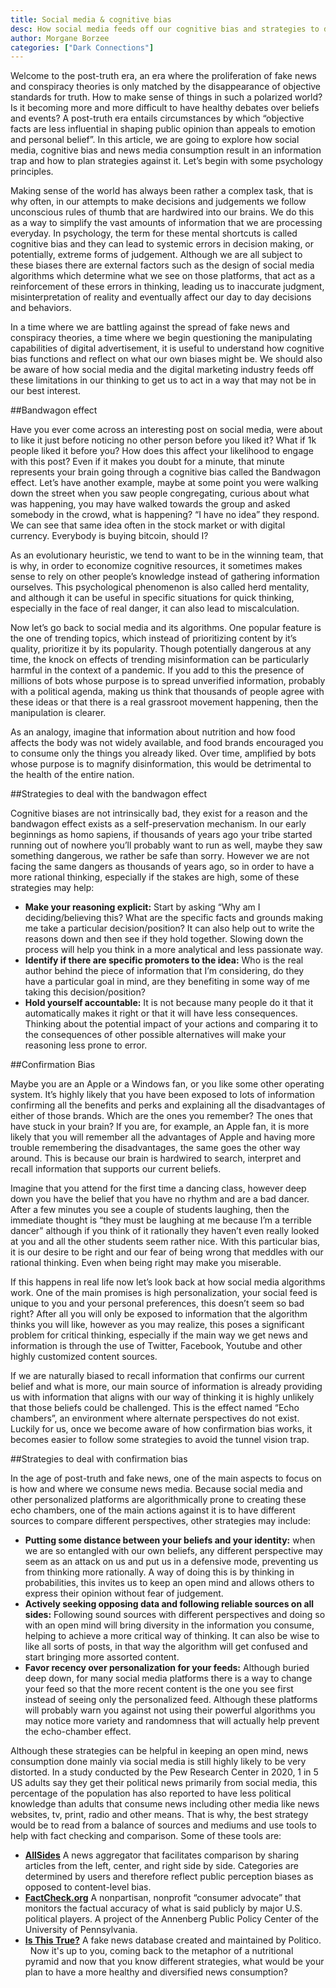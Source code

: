 ```yaml
---
title: Social media & cognitive bias
desc: How social media feeds off our cognitive bias and strategies to deal with it
author: Morgane Borzee
categories: ["Dark Connections"]
---
```


Welcome to the post-truth era, an era where the proliferation of fake news and conspiracy theories is only matched by the disappearance of objective standards for truth. How to make sense of things in such a polarized world? Is it becoming more and more difficult to have healthy debates over beliefs and events? A post-truth era entails circumstances by which “objective facts are less influential in shaping public opinion than appeals to emotion and personal belief”. In this article, we are going to explore how social media, cognitive bias and news media consumption result in an information trap and how to plan strategies against it. Let’s begin with some psychology principles.

Making sense of the world has always been rather a complex task, that is why often, in our attempts to make decisions and judgements we follow unconscious rules of thumb that are hardwired into our brains. We do this as a way to simplify the vast amounts of information that we are processing everyday. In psychology, the term for these mental shortcuts is called cognitive bias and they can lead to systemic errors in decision making, or potentially, extreme forms of judgement. Although we are all subject to these biases there are external factors such as the design of social media algorithms which determine what we see on those platforms, that act as a reinforcement of these errors in thinking, leading us to inaccurate judgment, misinterpretation of reality and eventually affect our day to day decisions and behaviors.

In a time where we are battling against the spread of fake news and conspiracy theories, a time where we begin questioning the manipulating capabilities of digital advertisement, it is useful to understand how cognitive bias functions and reflect on what our own biases might be. We should also be aware of how social media and the digital marketing industry feeds off these limitations in our thinking to get us to act in a way that may not be in our best interest.


##Bandwagon effect

Have you ever come across an interesting post on social media, were about to like it just before noticing no other person before you liked it? What if 1k people liked it before you? How does this affect your likelihood to engage with this post? Even if it makes you doubt for a minute, that minute represents your brain going through a cognitive bias called the Bandwagon effect. Let’s have another example, maybe at some point you were walking down the street when you saw people congregating, curious about what was happening, you may have walked towards the group and asked somebody in the crowd, what is happening? “I have no idea” they respond. We can see that same idea often in the stock market or with digital currency. Everybody is buying bitcoin, should I?

As an evolutionary heuristic, we tend to want to be in the winning team, that is why, in order to economize cognitive resources, it sometimes makes sense to rely on other people’s knowledge instead of gathering information ourselves. This psychological phenomenon is also called herd mentality, and although it can be useful in specific situations for quick thinking, especially in the face of real danger, it can also lead to miscalculation.

Now let’s go back to social media and its algorithms. One popular feature is the one of trending topics, which instead of prioritizing content by it’s quality, prioritize it by its popularity. Though potentially dangerous at any time, the knock on effects of trending misinformation can be particularly harmful in the context of a pandemic. If you add to this the presence of millions of bots whose purpose is to spread unverified information, probably with a political agenda, making us think that thousands of people agree with these ideas or that there is a real grassroot movement happening, then the manipulation is clearer.

As an analogy, imagine that information about nutrition and how food affects the body was not widely available, and food brands encouraged you to consume only the things you already liked. Over time, amplified by bots whose purpose is to magnify disinformation, this would be detrimental to the health of the entire nation.


##Strategies to deal with the bandwagon effect

Cognitive biases are not intrinsically bad, they exist for a reason and the bandwagon effect exists as a self-preservation mechanism. In our early beginnings as homo sapiens, if thousands of years ago your tribe started running out of nowhere you’ll probably want to run as well, maybe they saw something dangerous, we rather be safe than sorry. However we are not facing the same dangers as thousands of years ago, so in order to have a more rational thinking, especially if the stakes are high, some of these strategies may help:

* **Make your reasoning explicit:** Start by asking “Why am I deciding/believing this? What are the specific facts and grounds making me take a particular decision/position? It can also help out to write the reasons down and then see if they hold together. Slowing down the process will help you think in a more analytical and less passionate way.
* **Identify if there are specific promoters to the idea:** Who is the real author behind the piece of information that I’m considering, do they have a particular goal in mind, are they benefiting in some way of me taking this decision/position?
* **Hold yourself accountable:** It is not because many people do it that it automatically makes it right or that it will have less consequences. Thinking about the potential impact of your actions and comparing it to the consequences of other possible alternatives will make your reasoning less prone to error. 

##Confirmation Bias

Maybe you are an Apple or a Windows fan, or you like some other operating system. It’s highly likely that you have been exposed to lots of information confirming all the benefits and perks and explaining all the disadvantages of either of those brands. Which are the ones you remember? The ones that have stuck in your brain? If you are, for example, an Apple fan, it is more likely that you will remember all the advantages of Apple and having more trouble remembering the disadvantages, the same goes the other way around. This is because our brain is hardwired to search, interpret and recall information that supports our current beliefs. 

Imagine that you attend for the first time a dancing class, however deep down you have the belief that you have no rhythm and are a bad dancer. After a few minutes you see a couple of students laughing, then the immediate thought is “they must be laughing at me because I’m a terrible dancer” although if you think of it rationally they haven’t even really looked at you and all the other students seem rather nice. With this particular bias, it is our desire to be right and our fear of being wrong that meddles with our rational thinking. Even when being right may make you miserable.

If this happens in real life now let’s look back at how social media algorithms work. One of the main promises is high personalization, your social feed is unique to you and your personal preferences, this doesn’t seem so bad right? After all you will only be exposed to information that the algorithm thinks you will like, however as you may realize, this poses a significant problem for critical thinking, especially if the main way we get news and information is through the use of Twitter, Facebook, Youtube and other highly customized content sources. 

If we are naturally biased to recall information that confirms our current belief and what is more, our main source of information is already providing us with information that aligns with our way of thinking it is highly unlikely that those beliefs could be challenged. This is the effect named “Echo chambers”, an environment where alternate perspectives do not exist. Luckily for us, once we become aware of how confirmation bias works, it becomes easier to follow some strategies to avoid the tunnel vision trap.

##Strategies to deal with confirmation bias 

In the age of post-truth and fake news, one of the main aspects to focus on is how and where we consume news media. Because social media and other personalized platforms are algorithmically prone to creating these echo chambers, one of the main actions against it is to have different sources to compare different perspectives, other strategies may include:

* **Putting some distance between your beliefs and your identity:** when we are so entangled with our own beliefs, any different perspective may seem as an attack on us and put us in a defensive mode, preventing us from thinking more rationally. A way of doing this is by thinking in probabilities, this invites us to keep an open mind and allows others to express their opinion without fear of judgement.
* **Actively seeking opposing data and following reliable sources on all sides:** Following sound sources with different perspectives and doing so with an open mind will bring diversity in the information you consume, helping to achieve a more critical way of thinking. It can also be wise to like all sorts of posts, in that way the algorithm will get confused and start bringing more assorted content.
* **Favor recency over personalization for your feeds:** Although buried deep down, for many social media platforms there is a way to change your feed so that the more recent content is the one you see first instead of seeing only the personalized feed. Although these platforms will probably warn you against not using their powerful algorithms you may notice more variety and randomness that will actually help prevent the echo-chamber effect. 

Although these strategies can be helpful in keeping an open mind, news consumption done mainly via social media is still highly likely to be very distorted. In a study conducted by the Pew Research Center in 2020, 1 in 5 US adults say they get their political news primarily from social media, this percentage of the population has also reported to have less political knowledge than adults that consume news including other media like news websites, tv, print, radio and other means. That is why, the best strategy would be to read from a balance of sources and mediums and use tools to help with fact checking and comparison. Some of these tools are:

* **[AllSides](https://www.allsides.com/unbiased-balanced-news)** A news aggregator that facilitates comparison by sharing articles from the left, center, and right side by side. Categories are determined by users and therefore reflect public perception biases as opposed to content-level bias.
* **[FactCheck.org](https://www.factcheck.org/)** A nonpartisan, nonprofit “consumer advocate” that monitors the factual accuracy of what is said publicly by major U.S. political players. A project of the Annenberg Public Policy Center of the University of Pennsylvania.
* **[Is This True?](https://www.politico.com/interactives/2018/is-this-true/)** A fake news database created and maintained by Politico. 
 
Now it's up to you, coming back to the metaphor of a nutritional pyramid and now that you know different strategies, what would be your plan to have a more healthy and diversified news consumption?
